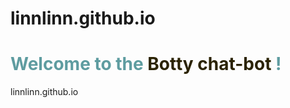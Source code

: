 # linnlinn.github.io

<h1 style="color: #5e9ca0;">Welcome to the <span style="color: #2b2301;">Botty chat-bot</span> !</h1>

linnlinn.github.io
